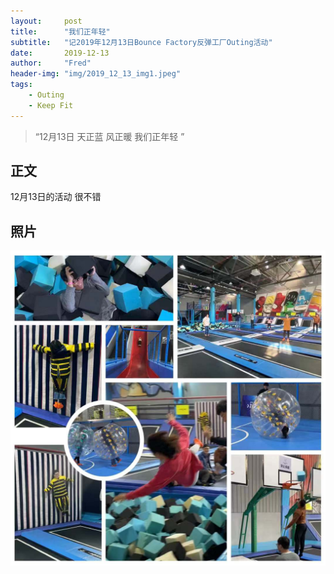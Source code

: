 ```yaml
---
layout:     post
title:      "我们正年轻"
subtitle:   "记2019年12月13日Bounce Factory反弹工厂Outing活动"
date:       2019-12-13
author:     "Fred"
header-img: "img/2019_12_13_img1.jpeg"
tags:
    - Outing
    - Keep Fit
---
```


> “12月13日 天正蓝 风正暖 我们正年轻 ”



## 正文

12月13日的活动 很不错

## 照片

![](/img/2019_12_13_img2.jpeg "test photo")

